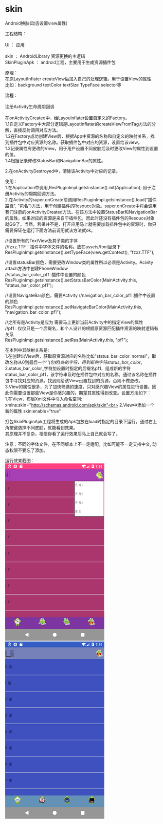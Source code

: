 # skin

Android换肤(动态设置view属性) <br>  

工程结构：<br>  
Ui ： 应用<br>  
skin ： AndroidLibrary 资源更换的主逻辑 <br>
SkinPluginApk ： android工程，主要用于生成资源插件包<br>  

原理：<br>
 在原LayoutInflater createView后加入自己的处理逻辑。用于设置View的属性  <br>
 比如：background textColor textSize TypeFace selector等 <br>

流程：<br>  
注册Activity生命周期回调<br>  
在onActivityCreated中，给LayouInflater设置自定义的Factory。 <br>
1.1自定义Factory中大部分逻辑是LayoutInflater的createViewFromTag方法的分解，直接反射调用对应方法。 <br>
1.2在Factory成功创建View后，根据App中资源的名称和自定义的映射关系，找到插件包中对应资源的名称。获取插件包中对应的资源，设置给该view。<br>
1.3记录属性有更改的View，用于用户设置不同皮肤后及时更改View的属性到设置的值。<br>
1.4根据记录修改StatusBar和NavigationBar的属性。<br>

2.在onActivityDestroyed中，清除该Activity中对应的记录。<br>  


使用：<br>
1.在Application中调用,ResPluginImpl.getsInstance().init(Application); 用于注册Activity的周期回调方法。<br>
2.在Activity的super.onCreate前调用ResPluginImpl.getsInstance().load("插件路径", "包名")方法，用于创建插件的Resouce对象。super.onCreate中将会调用我们注册的onActivityCreated方法。在该方法中设置StatusBar和NavigationBar的属性，如果对应的资源是来自于插件包，而此时还没有插件包的Resouce对象就GG了。当然，若果并不是，打开应用马上就需要加载插件包中的资源时，你只需要保证在运行下面方法前调用就该方法就ok。<br>

//设置所有的TextView及其子类的字体 <br>
 //fzxz.TTF：插件中字体文件的名称。放在assets/font目录下 <br>
 ResPluginImpl.getsInstance().setTypeFace(view.getContext(), "fzxz.TTF");<br>
 
 //设置statusBar颜色，需要更改Window类的属性所以必须是Activity。Acivity attach方法中创建PhoneWindow<br>
 //status_bar_color_pf1 :插件中设置的颜色<br>
 ResPluginImpl.getsInstance().setStatusBarColor(MainActivity.this, "status_bar_color_pf1");<br>
 
 //设置NavigateBar颜色，需要Activity
 //navigation_bar_color_pf1 :插件中设置的颜色<br>
 ResPluginImpl.getsInstance().setNavigateBarColor(MainActivity.this, "navigation_bar_color_pf1");<br>
 
 //之所有是Activity是应为 需要马上更新当前Activity中的指定View的属性 <br>
 //pf1 : 仅仅只是一个后缀名，和个人设计的根据原资源匹配插件资源的映射逻辑有关系<br>
 ResPluginImpl.getsInstance().setRes(MainActivity.this, "pf1");<br>
 
 在本列中其映射关系是:<br>
  1.在创建出View后，获取原资源对应的名称比如"status_bar_color_normal"，取改名称从0到最后一个'_'(包括)处的字符，得到新的字符status_bar_color_。<br>
  2.status_bar_color_字符加设置时指定的后缀名pf1，组成新的字符status_bar_color_pf1，该字符串及时在插件包中对应的名称。通过该名称在插件包中寻找对应的资源。找到则给该View设置找到的资源，否则不做更改。<br>
  3.View的属性很多，为了加快筛选的速度，只对感兴趣View的属性进行设置。因此你需要设置那些View是你感兴趣的，期望其属性得到改变。设置方法如下：<br>
  1.在View，布局Xml文件中引入命名空间: xmlns:skin="http://schemas.android.com/apk/skin"<br>
  2.View中添加一个新的属性 skin:enable="true"<br>
  

打包SkinPluginApk工程将生成的Apk包放在load时指定的目录下运行。通过右上角按键选择不同皮肤，就能看到效果。<br>
其原理并不复杂，相信你看了运行效果后马上自己就会写了。<br>

注意：不同的字体文件，在不同版本上不一定适配，比如可能不一定支持中文, 动态权限不要忘了添加。

运行效果截图：<br>
![image](https://github.com/tyongsong1231/skin/blob/master/app/src/main/assets/screenshots/yunxing1.png) 
![image](https://github.com/tyongsong1231/skin/blob/master/app/src/main/assets/screenshots/yunxing2.png) <br>

